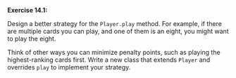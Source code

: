 **Exercise 14.1:**

Design a better strategy for the `Player.play` method.
For example, if there are multiple cards you can play, and one of them is an eight, you might want to play the eight.


Think of other ways you can minimize penalty points, such as playing the highest-ranking cards first.
Write a new class that extends `Player` and overrides `play` to implement your strategy.